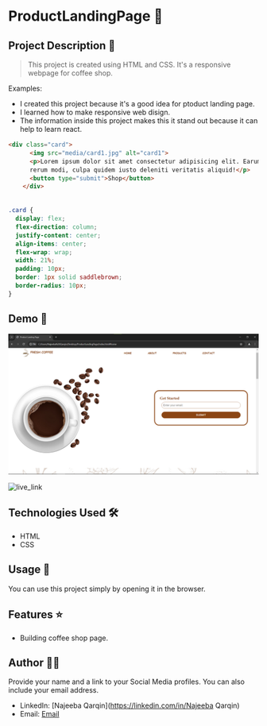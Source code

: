 # ProductLandingPage 🚀

## Project Description 📝

> This project is created using HTML and CSS. It's a responsive webpage for coffee shop.

Examples:

- I created this project because it's a good idea for ptoduct landing page.
- I learned how to make responsive web disign.
- The information inside this project makes this it stand out because it can help to learn react.

```html
<div class="card">
      <img src="media/card1.jpg" alt="card1">
      <p>Lorem ipsum dolor sit amet consectetur adipisicing elit. Earum totam, eum et inventore perferendis dolor amet soluta dignissimos! Deserunt reiciendis minus quo
      rerum modi, culpa quidem iusto deleniti veritatis aliquid!</p>
      <button type="submit">Shop</button>
    </div>
```

```css

.card {
  display: flex;
  flex-direction: column;
  justify-content: center;
  align-items: center;
  flex-wrap: wrap;
  width: 21%;
  padding: 10px;
  border: 1px solid saddlebrown;
  border-radius: 10px;
}

```


## Demo 📸


![Demo](/media/Annotation%202024-05-29%20113528.png)

![live_link](https://najeeba-qarqin.github.io/ProductLandingPage/)

## Technologies Used 🛠️


- HTML
- CSS


## Usage 🎯

You can use this project simply by opening it in the browser.


## Features ⭐


- Building coffee shop page.

## Author 👩‍💻

Provide your name and a link to your Social Media profiles. You can also include your email address.

- LinkedIn: [Najeeba Qarqin](https://linkedin.com/in/Najeeba Qarqin)
- Email: [Email](najeebaqarqin@gmail.com)
